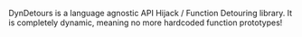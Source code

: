 DynDetours is a language agnostic API Hijack / Function Detouring library. It is completely dynamic, meaning no more hardcoded function prototypes!